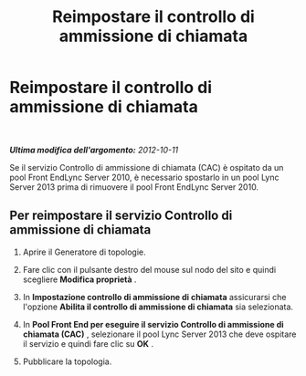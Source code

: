 ﻿---
title: Reimpostare il controllo di ammissione di chiamata
TOCTitle: Reimpostare il controllo di ammissione di chiamata
ms:assetid: 5873f56c-f3d6-4d73-beea-c9f37d5077f6
ms:mtpsurl: https://technet.microsoft.com/it-it/library/JJ688064(v=OCS.15)
ms:contentKeyID: 49887572
ms.date: 08/24/2015
mtps_version: v=OCS.15
ms.translationtype: HT
---

# Reimpostare il controllo di ammissione di chiamata

 

_**Ultima modifica dell'argomento:** 2012-10-11_

Se il servizio Controllo di ammissione di chiamata (CAC) è ospitato da un pool Front EndLync Server 2010, è necessario spostarlo in un pool Lync Server 2013 prima di rimuovere il pool Front EndLync Server 2010.

## Per reimpostare il servizio Controllo di ammissione di chiamata

1.  Aprire il Generatore di topologie.

2.  Fare clic con il pulsante destro del mouse sul nodo del sito e quindi scegliere **Modifica proprietà** .

3.  In **Impostazione controllo di ammissione di chiamata** assicurarsi che l'opzione **Abilita il controllo di ammissione di chiamata** sia selezionata.

4.  In **Pool Front End per eseguire il servizio Controllo di ammissione di chiamata (CAC)** , selezionare il pool Lync Server 2013 che deve ospitare il servizio e quindi fare clic su **OK** .

5.  Pubblicare la topologia.

